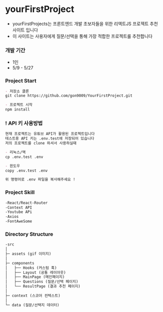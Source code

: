 # yourFirstProject

- yourFirstProjects는 프론트엔드 개발 초보자들을 위한 리액트JS 프로젝트 추천 사이트 입니다
- 이 사이트는 사용자에게 질문/선택을 통해 가장 적합한 프로젝트룰 추천합니다

### 개발 기간 

- 1인 
- 5/9 - 5/27

### Project Start

```markdown
- 저장소 클론
git clone https://github.com/gon9009/YourFirstProject.git

- 프로젝트 시작  
npm install
```
### ! API 키 사용방법

```markdown
현재 프로젝트는 유튜브 API가 활용된 프로젝트입니다 
테스트용 API 키는 .env.test에 저장되어 있습니다 
저의 프로젝트를 clone 하셔서 사용하실때

- 리눅스/맥 
cp .env.test .env 

- 윈도우 
copy .env.test .env

위 명령어로 .env 파일을 복사해주세요 !  
```

### Project Skill

```markdown
-React/React-Router
-Context API
-Youtube APi
-Axios
-FontAweSome
```

### Directory Structure 

```markdown
-src
│
├─ assets (gif 이미지)
│
├─ components
│   ├── Hooks (커스텀 훅)
│   ├── Layout (공통 레이아웃)
│   ├── MainPage (메인페이지)
│   ├── Questions (질문/선택 페이지)
│   └── ResultPage (결과 추천 페이지)
│
├─ context (스코어 컨텍스트)
│
└─ data (질문/선택지 데이터)
```